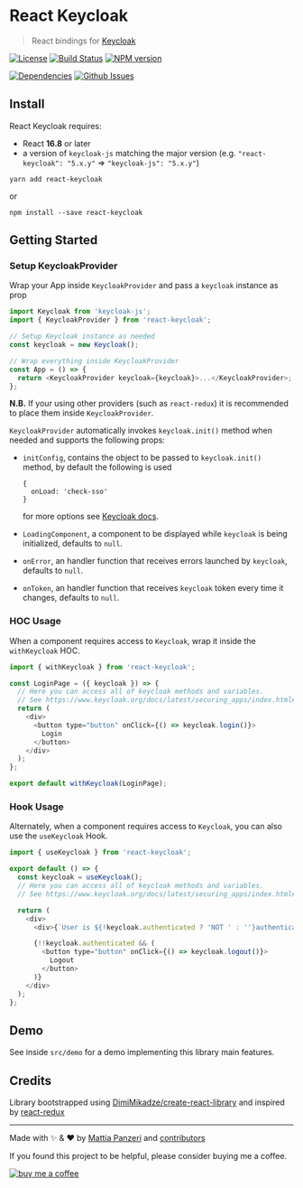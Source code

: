 # React Keycloak

> React bindings for [Keycloak](https://www.keycloak.org/)

[![License](https://img.shields.io/github/license/panz3r/react-keycloak.svg)](https://github.com/panz3r/react-keycloak/blob/master/LICENSE.md)
[![Build Status](https://travis-ci.com/panz3r/react-keycloak.svg?branch=master)](https://travis-ci.com/panz3r/react-keycloak)
[![NPM version](https://img.shields.io/npm/v/react-keycloak.svg)](https://www.npmjs.com/package/react-keycloak)

[![Dependencies](https://img.shields.io/david/panz3r/react-keycloak.svg)](https://github.com/panz3r/react-keycloak)
[![Github Issues](https://img.shields.io/github/issues/panz3r/react-keycloak.svg)](https://github.com/panz3r/react-keycloak/issues)

## Install

React Keycloak requires:

- React **16.8** or later
- a version of `keycloak-js` matching the major version (e.g. `"react-keycloak": "5.x.y"` => `"keycloak-js": "5.x.y"`)

```
yarn add react-keycloak
```

or

```
npm install --save react-keycloak
```

## Getting Started

### Setup KeycloakProvider

Wrap your App inside `KeycloakProvider` and pass a `keycloak` instance as prop

```js
import Keycloak from 'keycloak-js';
import { KeycloakProvider } from 'react-keycloak';

// Setup Keycloak instance as needed
const keycloak = new Keycloak();

// Wrap everything inside KeycloakProvider
const App = () => {
  return <KeycloakProvider keycloak={keycloak}>...</KeycloakProvider>;
};
```

**N.B.** If your using other providers (such as `react-redux`) it is recommended to place them inside `KeycloakProvider`.

`KeycloakProvider` automatically invokes `keycloak.init()` method when needed and supports the following props:

- `initConfig`, contains the object to be passed to `keycloak.init()` method, by default the following is used

      {
        onLoad: 'check-sso'
      }

  for more options see [Keycloak docs](https://www.keycloak.org/docs/latest/securing_apps/index.html#init-options).

- `LoadingComponent`, a component to be displayed while `keycloak` is being initialized, defaults to `null`.

- `onError`, an handler function that receives errors launched by `keycloak`, defaults to `null`.

- `onToken`, an handler function that receives `keycloak` token every time it changes, defaults to `null`.

### HOC Usage

When a component requires access to `Keycloak`, wrap it inside the `withKeycloak` HOC.

```js
import { withKeycloak } from 'react-keycloak';

const LoginPage = ({ keycloak }) => {
  // Here you can access all of keycloak methods and variables.
  // See https://www.keycloak.org/docs/latest/securing_apps/index.html#javascript-adapter-reference
  return (
    <div>
      <button type="button" onClick={() => keycloak.login()}>
        Login
      </button>
    </div>
  );
};

export default withKeycloak(LoginPage);
```

### Hook Usage

Alternately, when a component requires access to `Keycloak`, you can also use the `useKeycloak` Hook.

```js
import { useKeycloak } from 'react-keycloak';

export default () => {
  const keycloak = useKeycloak();
  // Here you can access all of keycloak methods and variables.
  // See https://www.keycloak.org/docs/latest/securing_apps/index.html#javascript-adapter-reference

  return (
    <div>
      <div>{`User is ${!keycloak.authenticated ? 'NOT ' : ''}authenticated`}</div>

      {!!keycloak.authenticated && (
        <button type="button" onClick={() => keycloak.logout()}>
          Logout
        </button>
      )}
    </div>
  );
};
```

## Demo

See inside `src/demo` for a demo implementing this library main features.

## Credits

Library bootstrapped using [DimiMikadze/create-react-library](https://github.com/DimiMikadze/create-react-library) and inspired by [react-redux](https://github.com/reduxjs/react-redux)

---

Made with :sparkles: & :heart: by [Mattia Panzeri](https://github.com/panz3r) and [contributors](https://github.com/panz3r/react-keycloak/graphs/contributors)

If you found this project to be helpful, please consider buying me a coffee.

[![buy me a coffee](https://www.buymeacoffee.com/assets/img/custom_images/white_img.png)](https://buymeacoff.ee/4f18nT0Nk)
